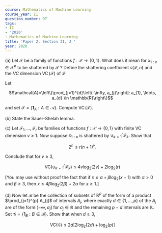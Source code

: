 ```yaml
---
course: Mathematics of Machine Learning
course_year: II
question_number: 97
tags:
- II
- '2020'
- Mathematics of Machine Learning
title: 'Paper 2, Section II, J '
year: 2020
---
```




(a) Let $\mathcal{F}$ be a family of functions $f: \mathcal{X} \rightarrow\{0,1\}$. What does it mean for $x_{1: n} \in \mathcal{X}^{n}$ to be shattered by $\mathcal{F}$ ? Define the shattering coefficient $s(\mathcal{F}, n)$ and the $V C$ dimension $\operatorname{VC}(\mathcal{F})$ of $\mathcal{F}$

Let

$$\mathcal{A}=\left\{\prod_{j=1}^{d}\left(-\infty, a_{j}\right]: a_{1}, \ldots, a_{d} \in \mathbb{R}\right\}$$

and set $\mathcal{F}=\left\{\mathbf{1}_{A}: A \in \mathcal{A}\right\}$. Compute $\operatorname{VC}(\mathcal{F})$.

(b) State the Sauer-Shelah lemma.

(c) Let $\mathcal{F}_{1}, \ldots, \mathcal{F}_{r}$ be families of functions $f: \mathcal{X} \rightarrow\{0,1\}$ with finite VC dimension $v \geqslant 1$. Now suppose $x_{1: n}$ is shattered by $\cup_{k=1}^{r} \mathcal{F}_{k}$. Show that

$$2^{n} \leqslant r(n+1)^{v} .$$

Conclude that for $v \geqslant 3$,

$$\mathrm{VC}\left(\cup_{k=1}^{r} \mathcal{F}_{k}\right) \leqslant 4 v \log _{2}(2 v)+2 \log _{2}(r)$$

[You may use without proof the fact that if $x \leqslant \alpha+\beta \log _{2}(x+1)$ with $\alpha>0$ and $\beta \geqslant 3$, then $x \leqslant 4 \beta \log _{2}(2 \beta)+2 \alpha$ for $x \geqslant 1$.]

(d) Now let $\mathcal{B}$ be the collection of subsets of $\mathbb{R}^{p}$ of the form of a product $\prod_{j=1}^{p} A_{j}$ of intervals $A_{j}$, where exactly $d \in\{1, \ldots, p\}$ of the $A_{j}$ are of the form $\left(-\infty, a_{j}\right]$ for $a_{j} \in \mathbb{R}$ and the remaining $p-d$ intervals are $\mathbb{R}$. Set $\mathcal{G}=\left\{\mathbf{1}_{B}: B \in \mathcal{B}\right\}$. Show that when $d \geqslant 3$,

$$\mathrm{VC}(\mathcal{G}) \leqslant 2 d\left[2 \log _{2}(2 d)+\log _{2}(p)\right]$$